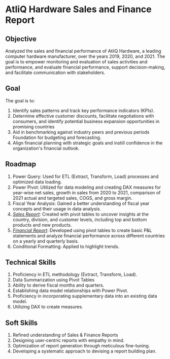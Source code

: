 
# AtliQ Hardware Sales and Finance Report







## Objective
Analyzed the sales and financial performance of AtilQ Hardware, a leading computer hardware manufacturer, over the years 2019, 2020, and 2021. The goal is to empower monitoring and evaluation of sales activities and performance, and evaluate financial performance, support decision-making, and facilitate communication with stakeholders.
## Goal
The goal is to:
1. Identify sales patterns and track key performance indicators (KPIs).
2. Determine effective customer discounts, facilitate negotiations with consumers, and identify potential business expansion opportunities in promising countries
3. Aid in benchmarking against industry peers and previous periods Foundation for budgeting and forecasting.
4. Align financial planning with strategic goals and instill confidence in the organization's financial outlook.
## Roadmap

1. Power Query: Used for ETL (Extract, Transform, Load) processes and optimized data loading.
2. Power Pivot: Utilized for data modeling and creating DAX measures for year-wise net sales, growth in sales from 2020 to 2021, comparison of 2021 actual and targeted sales, COGS, and gross margin.
3. Fiscal Year Analysis: Gained a better understanding of fiscal year concepts and their usage in data analysis.
4. _[Sales Report](https://github.com/shellynagar27/AtilQ-Sales-and-Finance-report/blob/main/AtliQ%20Sales%20Performance%20Report.pdf)_: Created with pivot tables to uncover insights at the country, division, and customer levels, including top and bottom products and new products.
5. _[Financial Report](https://github.com/shellynagar27/AtilQ-Sales-and-Finance-report/blob/main/AtliQ%20Hardware%20P%26L%20Statment%20report.pdf)_: Developed using pivot tables to create basic P&L statements and analyze financial performance across different countries on a yearly and quarterly basis.
6. Conditional Formatting: Applied to highlight trends.



## Technical Skills

1. Proficiency in ETL methodology (Extract, Transform, Load).
2. Data Summarization using Pivot Tables
3. Ability to derive fiscal months and quarters.
4. Establishing data model relationships with Power Pivot.
5. Proficiency in incorporating supplementary data into an existing data model.
6. Utilizing DAX to create measures.


## Soft Skills

1. Refined understanding of Sales & Finance Reports
2. Designing user-centric reports with empathy in mind.
3. Optimization of report generation through meticulous fine-tuning.
4. Developing a systematic approach to devising a report building plan.


